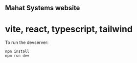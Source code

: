## Mahat Systems website

# vite, react, typescript, tailwind

To run the devserver:
```
npm install
npm run dev
```
